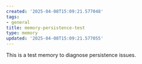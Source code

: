 ```yaml
---
created: '2025-04-08T15:09:21.577048'
tags:
- general
title: memory-persistence-test
type: memory
updated: '2025-04-08T15:09:21.577055'
---
```


This is a test memory to diagnose persistence issues.
